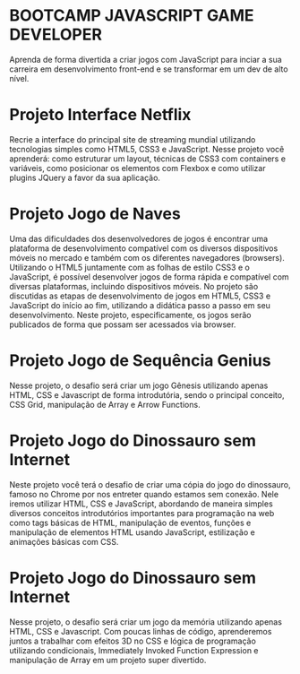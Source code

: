 # BOOTCAMP JAVASCRIPT GAME DEVELOPER
Aprenda de forma divertida a criar jogos com JavaScript para inciar a sua carreira em desenvolvimento front-end e se transformar em um dev de alto nível.

# Projeto Interface Netflix
Recrie a interface do principal site de streaming mundial utilizando tecnologias simples como HTML5, CSS3 e JavaScript.
Nesse projeto você aprenderá: como estruturar um layout, técnicas de CSS3 com containers e variáveis, 
como posicionar os elementos com Flexbox e como utilizar plugins JQuery a favor da sua aplicação.

# Projeto Jogo de Naves
Uma das dificuldades dos desenvolvedores de jogos é encontrar uma plataforma de desenvolvimento compatível com os diversos dispositivos móveis no mercado e também com os diferentes navegadores (browsers). Utilizando o HTML5 juntamente com as folhas de estilo CSS3 e o JavaScript, é possível desenvolver jogos de forma rápida e compatível com diversas plataformas, incluindo dispositivos móveis. No projeto são discutidas as etapas de desenvolvimento de jogos em HTML5, CSS3 e JavaScript do início ao fim, utilizando a didática passo a passo em seu desenvolvimento. Neste projeto, especificamente, os jogos serão publicados de forma que possam ser acessados via browser.

# Projeto Jogo de Sequência Genius
Nesse projeto, o desafio será criar um jogo Gênesis utilizando apenas HTML, CSS e Javascript de forma introdutória, sendo o principal conceito, CSS Grid, manipulação de Array e Arrow Functions.

# Projeto Jogo do Dinossauro sem Internet
Neste projeto você terá o desafio de criar uma cópia do jogo do dinossauro, famoso no Chrome por nos entreter quando estamos sem conexão. Nele iremos utilizar HTML, CSS e JavaScript, abordando de maneira simples diversos conceitos introdutórios importantes para programação na web como tags básicas de HTML, manipulação de eventos, funções e manipulação de elementos HTML usando JavaScript, estilização e animações básicas com CSS.

# Projeto Jogo do Dinossauro sem Internet
Nesse projeto, o desafio será criar um jogo da memória utilizando apenas HTML, CSS e Javascript. Com poucas linhas de código, aprenderemos juntos a trabalhar com efeitos 3D no CSS e lógica de programação utilizando condicionais, Immediately Invoked Function Expression e manipulação de Array em um projeto super divertido.
